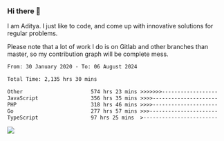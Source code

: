 ### Hi there 👋

I am Aditya. I just like to code, and come up with innovative solutions for regular problems.

Please note that a lot of work I do is on Gitlab and other branches than master, so my contribution graph will be complete mess.

<!--START_SECTION:waka-->

```txt
From: 30 January 2020 - To: 06 August 2024

Total Time: 2,135 hrs 30 mins

Other                      574 hrs 23 mins >>>>>>>------------------   26.90 %
JavaScript                 356 hrs 35 mins >>>>---------------------   16.70 %
PHP                        318 hrs 46 mins >>>>---------------------   14.93 %
Go                         277 hrs 57 mins >>>----------------------   13.02 %
TypeScript                 97 hrs 25 mins  >------------------------   04.56 %
```

<!--END_SECTION:waka-->

![](https://komarev.com/ghpvc/?username=BrainBuzzer)
